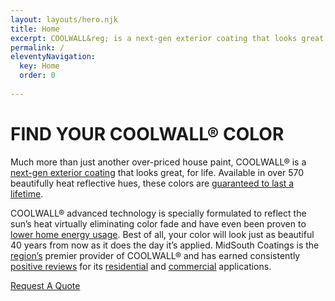 ```yaml
---
layout: layouts/hero.njk
title: Home
excerpt: COOLWALL&reg; is a next-gen exterior coating that looks great, for life. Available in over 570 beautifully heat reflective hues, these colors are guaranteed to last a lifetime.
permalink: /
eleventyNavigation:
  key: Home
  order: 0
  
---
```


# FIND YOUR COOLWALL® COLOR 

Much more than just another over-priced house paint, COOLWALL&reg; is a [next-gen exterior coating](/difference) that looks great, for life. Available in over 570 beautifully heat reflective hues, these colors are [guaranteed to last a lifetime](/difference/guarantee). 

COOLWALL&reg; advanced technology is specially formulated to reflect the sun’s heat virtually eliminating color fade and have even been proven to [lower home energy usage](/difference/energy-savings). Best of all, your color will look just as beautiful 40 years from now as it does the day it’s applied. MidSouth Coatings is the [region’s](/service-area) premier provider of COOLWALL&reg; and has earned consistently [positive reviews](/testimonials) for its [residential](/applications/residential) and [commercial](/applications/commercial) applications.

<a class="request-quote" href="/contact">Request A Quote</a>